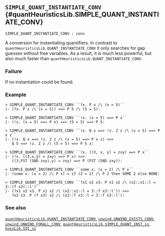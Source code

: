 ## `SIMPLE_QUANT_INSTANTIATE_CONV` {#quantHeuristicsLib.SIMPLE_QUANT_INSTANTIATE_CONV}


```
SIMPLE_QUANT_INSTANTIATE_CONV : conv
```



A conversion for instantiating quantifiers. In contrast to
`quantHeuristicsLib.QUANT_INSTANTIATE_CONV` it only searches for gap
guesses without free variables. As a result, it is much less powerful,
but also much faster than `quantHeuristicsLib.QUANT_INSTANTIATE_CONV`.

### Failure

If no instantiation could be found.

### Example

    
    > SIMPLE_QUANT_INSTANTIATE_CONV ``?x. P x /\ (x = 5)``
    |- (?x. P x /\ (x = 5)) <=> P 5 /\ (5 = 5):
    
    > SIMPLE_QUANT_INSTANTIATE_CONV ``!x. (x = 5) ==> P x``
    |- (!x. (x = 5) ==> P x) <=> (5 = 5) ==> P 5:
    
    > SIMPLE_QUANT_INSTANTIATE_CONV ``!x. Q x ==> !z. Z z /\ (x = 5) ==> P x z``
    |- (!x. Q x ==> !z. Z z /\ (x = 5) ==> P x z) <=>
       Q 5 ==> !z. Z z /\ (5 = 5) ==> P 5 z:
    
    > SIMPLE_QUANT_INSTANTIATE_CONV ``!x. ((3, x, y) = zxy) ==> P x``
    |- (!x. ((3,x,y) = zxy) ==> P x) <=>
       ((3,FST (SND zxy),y) = zxy) ==> P (FST (SND zxy)):
    
    > SIMPLE_QUANT_INSTANTIATE_CONV ``some x. (x = 2) /\ P x``
    |- (some x. (x = 2) /\ P x) = if (2 = 2) /\ P 2 then SOME 2 else NONE:
    
    > SIMPLE_QUANT_INSTANTIATE_CONV ``?x1 x2 x3. P x1 x2 /\ (x2::x1::l = 3::(f x3)::l')``
    |- (?x1 x2 x3. P x1 x2 /\ (x2::x1::l = 3::f x3::l')) <=>
       ?x2 x3. P (f x3) x2 /\ (x2::f x3::l = 3::f x3::l'):
    

### See also

[`quantHeuristicsLib.QUANT_INSTANTIATE_CONV`](#quantHeuristicsLib.QUANT_INSTANTIATE_CONV), [`unwind.UNWIND_EXISTS_CONV`](#unwind.UNWIND_EXISTS_CONV), [`unwind.UNWIND_FORALL_CONV`](#unwind.UNWIND_FORALL_CONV), [`quantHeuristicsLib.SIMPLE_QUANT_INST_ss`](#quantHeuristicsLib.SIMPLE_QUANT_INST_ss), [`bossLib.SQI_ss`](#bossLib.SQI_ss)


